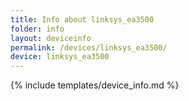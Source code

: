 ```yaml
---
title: Info about linksys_ea3500
folder: info
layout: deviceinfo
permalink: /devices/linksys_ea3500/
device: linksys_ea3500
---
```

{% include templates/device_info.md %}

